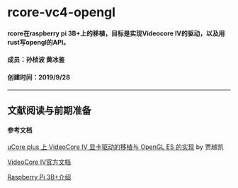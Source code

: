 # rcore-vc4-opengl

#### rcore在raspberry pi 3B+上的移植，目标是实现Videocore IV的驱动，以及用rust写opengl的API。

#### 成员：孙桢波 黄冰鉴

#### 创建时间：2019/9/28

---

## 文献阅读与前期准备

#### 参考文档

[uCore plus 上 VideoCore IV 显卡驱动的移植与 OpenGL ES 的实现](<https://github.com/oscourse-tsinghua/OS2018spring-projects-g14/blob/master/report/final/doc.md>) by 贾越凯

[VideoCore IV官方文档](https://docs.broadcom.com/docs-and-downloads/docs/support/videocore/VideoCoreIV-AG100-R.pdf)

[Raspberry Pi 3B+介绍](<https://www.raspberrypi.org/products/raspberry-pi-3-model-b-plus/>)

